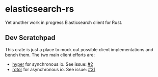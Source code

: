 # elasticsearch-rs
Yet another work in progress Elasticsearch client for Rust.

## Dev Scratchpad

This crate is just a place to mock out possible client implementations and bench them. The two main client efforts are:

- [hyper]() for synchronous io. See issue: [#2](https://github.com/KodrAus/elasticsearch-rs/issues/2)
- [rotor](https://github.com/tailhook/rotor-http) for asynchronous io. See issue: [#31](https://github.com/KodrAus/elasticsearch-rs/issues/31)

